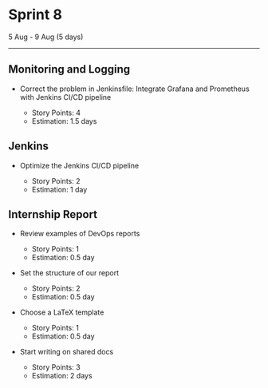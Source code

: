 # Sprint 8

5 Aug - 9 Aug (5 days)

---

## Monitoring and Logging

- Correct the problem in Jenkinsfile: Integrate Grafana and Prometheus with Jenkins CI/CD pipeline

  - Story Points: 4
  - Estimation: 1.5 days

## Jenkins

- Optimize the Jenkins CI/CD pipeline

  - Story Points: 2
  - Estimation: 1 day

## Internship Report

- Review examples of DevOps reports

  - Story Points: 1
  - Estimation: 0.5 day

- Set the structure of our report

  - Story Points: 2
  - Estimation: 0.5 day

- Choose a LaTeX template

  - Story Points: 1
  - Estimation: 0.5 day

- Start writing on shared docs

  - Story Points: 3
  - Estimation: 2 days
